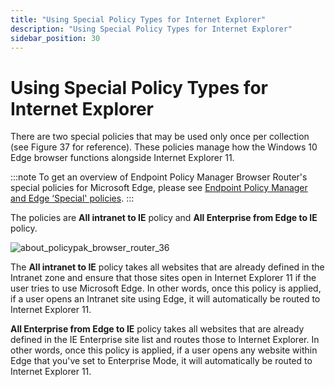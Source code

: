 ```yaml
---
title: "Using Special Policy Types for Internet Explorer"
description: "Using Special Policy Types for Internet Explorer"
sidebar_position: 30
---
```


# Using Special Policy Types for Internet Explorer

There are two special policies that may be used only once per collection (see Figure 37 for
reference). These policies manage how the Windows 10 Edge browser functions alongside Internet
Explorer 11.

:::note
To get an overview of Endpoint Policy Manager Browser Router's special policies for
Microsoft Edge, please see
[Endpoint Policy Manager and Edge ‘Special' policies](/docs/endpointpolicymanager/browserrouter/videolearningcenter/gettingstarted/edgespecial.md).
:::


The policies are **All intranet to IE** policy and **All Enterprise from Edge to IE** policy.

![about_policypak_browser_router_36](/images/endpointpolicymanager/browserrouter/internetexplorer/about_endpointpolicymanager_browser_router_36.webp)

The **All intranet to IE** policy takes all websites that are already defined in the Intranet zone
and ensure that those sites open in Internet Explorer 11 if the user tries to use Microsoft Edge. In
other words, once this policy is applied, if a user opens an Intranet site using Edge, it will
automatically be routed to Internet Explorer 11.

**All Enterprise from Edge to IE** policy takes all websites that are already defined in the IE
Enterprise site list and routes those to Internet Explorer. In other words, once this policy is
applied, if a user opens any website within Edge that you've set to Enterprise Mode, it will
automatically be routed to Internet Explorer 11.
